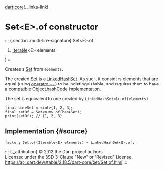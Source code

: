[dart:core](../../dart-core/dart-core-library){._links-link}

Set\<E\>.of constructor
=======================

::: {.section .multi-line-signature}
Set\<E\>.of(

1.  [Iterable](../iterable-class)\<E\> elements

)
:::

Creates a [Set](../set-class) from `elements`.

The created [Set](../set-class) is a
[LinkedHashSet](../../dart-collection/linkedhashset-class). As such, it
considers elements that are equal (using [operator
==](../object/operator_equals)) to be indistinguishable, and requires
them to have a compatible [Object.hashCode](../object/hashcode)
implementation.

The set is equivalent to one created by `LinkedHashSet<E>.of(elements)`.

``` {.language-dart data-language="dart"}
final baseSet = <int>{1, 2, 3};
final setOf = Set<num>.of(baseSet);
print(setOf); // {1, 2, 3}
```

Implementation {#source}
--------------

``` {.language-dart data-language="dart"}
factory Set.of(Iterable<E> elements) = LinkedHashSet<E>.of;
```

::: {._attribution}
© 2012 the Dart project authors\
Licensed under the BSD 3-Clause \"New\" or \"Revised\" License.\
<https://api.dart.dev/stable/2.18.5/dart-core/Set/Set.of.html>
:::
